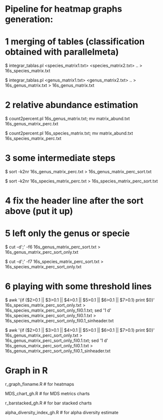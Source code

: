 # Pipeline for heatmap graphs generation:

# 1 merging of tables (classification obtained with parallelmeta)

$ integrar_tablas.pl <species_matrix1.txt> <species_matrix2.txt> .. > 16s_species_matrix.txt

$ integrar_tablas.pl <genus_matrix1.txt> <genus_matrix2.txt> .. > 16s_genus_matrix.txt > 16s_genus_matrix.txt

# 2 relative abundance estimation

$ count2percent.pl 16s_genus_matrix.txt; mv matrix_abund.txt 16s_genus_matrix_perc.txt

$ count2percent.pl 16s_species_matrix.txt; mv matrix_abund.txt 16s_species_matrix_perc.txt

# 3 some intermediate steps

$ sort -k2nr 16s_genus_matrix_perc.txt > 16s_genus_matrix_perc_sort.txt

$ sort -k2nr 16s_species_matrix_perc.txt > 16s_species_matrix_perc_sort.txt

# 4 fix the header line after the sort above (put it up)

# 5 left only the genus or specie

$ cut -d';' -f6 16s_genus_matrix_perc_sort.txt > 16s_genus_matrix_perc_sort_only.txt

$ cut -d';' -f7 16s_species_matrix_perc_sort.txt > 16s_species_matrix_perc_sort_only.txt

# 6 playing with some threshold lines

$ awk '{if ($2>0.1 || $3>0.1 || $4>0.1 || $5>0.1 || $6>0.1 || $7>0.1) print $0}' 16s_species_matrix_perc_sort_only.txt > 16s_species_matrix_perc_sort_only_fil0.1.txt; sed '1 d' 16s_species_matrix_perc_sort_only_fil0.1.txt > 16s_species_matrix_perc_sort_only_fil0.1_sinheader.txt

$ awk '{if ($2>0.1 || $3>0.1 || $4>0.1 || $5>0.1 || $6>0.1 || $7>0.1) print $0}' 16s_genus_matrix_perc_sort_only.txt > 16s_genus_matrix_perc_sort_only_fil0.1.txt; sed '1 d' 16s_genus_matrix_perc_sort_only_fil0.1.txt > 16s_genus_matrix_perc_sort_only_fil0.1_sinheader.txt


# Graph in R

r_graph_fixname.R  # for heatmaps

MDS_chart_gh.R  # for MDS metrics charts

r_barstacked_gh.R  # for bar stacked charts

alpha_diversity_index_gh.R  # for alpha diversity estimate
 

